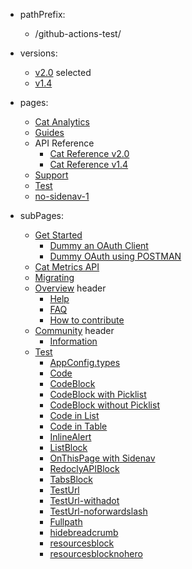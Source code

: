 - pathPrefix:
    - /github-actions-test/

- versions:
    - [v2.0](/index.md) selected
    - [v1.4](https://github.com/AdobeDocs/dev-site)

- pages:
    - [Cat Analytics](/index.md)
    - [Guides](/guides/index.md)
    - API Reference
        - [Cat Reference v2.0](/api/index.md)
        - [Cat Reference v1.4](/api/1-4.md)
    - [Support](/support/index.md)
    - [Test](/test/index.md)
    - [no-sidenav-1](/no-sidenav-1.md)

- subPages:
    - [Get Started](/guides/index.md) 
        - [Dummy an OAuth Client](/guides/dummy_oauth_client/index.md) 
        - [Dummy OAuth using POSTMAN](/guides/dummy_using_postman/index.md) 
    - [Cat Metrics API](/guides/dummy_metrics_api/index.md) 
    - [Migrating](/guides/migrating/index.md) 
    - [Overview](/support/index.md) header
        - [Help](/support/index.md) 
        - [FAQ](/support/FAQ/index.md) 
        - [How to contribute](/support/contribute/index.md) 
    - [Community](/support/community/index.md) header
        - [Information](/support/community/index.md) 
    - [Test](/test/index.md) 
        - [AppConfig.types](/test/AppConfig.types/enumerations/text-to-image-app-version.md) 
        - [Code](/test/code.md) 
        - [CodeBlock](/test/code-block.md) 
        - [CodeBlock with Picklist](/test/code-block-with-picklist.md) 
        - [CodeBlock without Picklist](/test/code-block-without-picklist.md) 
        - [Code in List](/test/code-in-list.md) 
        - [Code in Table](/test/code-in-table.md) 
        - [InlineAlert](/test/inline-alert.md) 
        - [ListBlock](/test/list-block.md) 
        - [OnThisPage with Sidenav](/test/onthispage-with-sidenav.md) 
        - [RedoclyAPIBlock](/test/redocly-api-block.md) 
        - [TabsBlock](/test/tabs-block.md) 
        - [TestUrl](/test/test-url.md)
        - [TestUrl-withadot](./test/test-url.md)
        - [TestUrl-noforwardslash](test/test-url.md)
        - [Fullpath](https://experienceleaguecommunities.adobe.com/t5/adobe-developer/ct-p/adobe-io) 
        - [hidebreadcrumb](/test/hide-breadcrumb-nav.md)
        - [resourcesblock](/test/test-resources-block.md)
        - [resourcesblocknohero](/test/test-resources-block-nohero.md)

